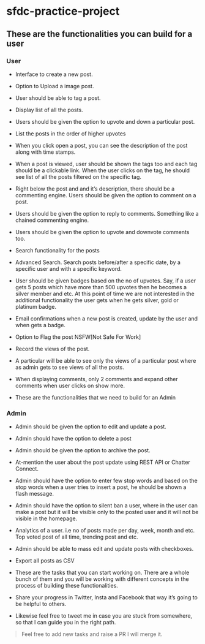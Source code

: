 # sfdc-practice-project

## These are the functionalities you can build for a user

### User
- Interface to create a new post.

- Option to Upload a image post.

- User should be able to tag a post.

- Display list of all the posts.

- Users should be given the option to upvote and down a particular post.

- List the posts in the order of higher upvotes

- When you click open a post, you can see the description of the post along with time stamps.

- When a post is viewed, user should be shown the tags too and each tag should be a clickable link. When the user clicks on the tag, he should see list of all the posts filtered on the specific tag.

- Right below the post and and it’s description, there should be a commenting engine. Users should be given the option to comment on a post.

- Users should be given the option to reply to comments. Something like a chained commenting engine.

- Users should be given the option to upvote and downvote comments too.

- Search functionality for the posts

- Advanced Search. Search posts before/after a specific date, by a specific user and with a specific keyword.

- User should be given badges based on the no of upvotes. Say, if a user gets 5 posts which have more than 500 upvotes then he becomes a silver member and etc. At this point of time we are not interested in the additional functionality the user gets when he gets silver,  gold or platinum badge.

- Email confirmations when a new post is created, update by the user and when gets a badge.

- Option to Flag the post NSFW[Not Safe For Work]

- Record the views of the post.

- A particular will be able to see only the views of a particular post where as admin gets to see views of all the posts.

- When displaying comments, only 2 comments and expand other comments when user clicks on show more.

- These are the functionalities that we need to build for an Admin

### Admin
- Admin should be given the option to edit and update a post.

- Admin should have the option to delete a post

- Admin should be given the option to archive the post.

- At-mention the user about the post update using REST API or Chatter Connect.

- Admin should have the option to enter few stop words and based on the stop words when a user tries to insert a post, he should be shown a flash message.

- Admin should have the option to silent ban a user, where in the user can make a post but it will be visible only to the posted user and it will not be visible in the homepage.

- Analytics of a user. i.e no of posts made per day, week, month and etc. Top voted post of all time, trending post and etc.

- Admin should be able to mass edit and update posts with checkboxes.

- Export all posts as CSV

- These are the tasks that you can start working on. There are a whole bunch of them and you will be working with different concepts in the process of building these functionalities.

- Share your progress in Twitter, Insta and Facebook that way it’s going to be helpful to others.

- Likewise feel free to tweet me in case you are stuck from somewhere, so that I can guide you in the right path.

> Feel free to add new tasks and raise a PR I will merge it. 
